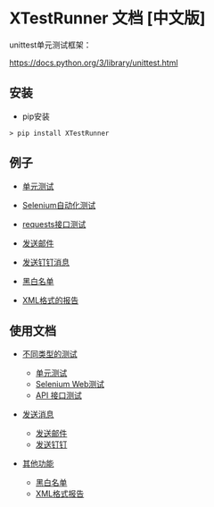 # XTestRunner 文档 [中文版]

unittest单元测试框架：

https://docs.python.org/3/library/unittest.html

## 安装

* pip安装

```shell
> pip install XTestRunner
```

## 例子

* [单元测试](../test/test_unit.py)

* [Selenium自动化测试](../test/test_selenium.py)

* [requests接口测试](../test/test_api.py)

* [发送邮件](../test/test_send_email.py)

* [发送钉钉消息](../test/test_send_dingtalk.py)

* [黑白名单](../test/test_label.py)

* [XML格式的报告](../test/test_xml_report.py)


## 使用文档

* [不同类型的测试](./test_type.md)
  * [单元测试](./test_type.md#单元测试)
  * [Selenium Web测试](./test_type.md#SeleniumWeb测试)
  * [API 接口测试](./test_type.md#API接口测试)

* [发送消息](./send_notice.md)
  * [发送邮件](./send_notice.md#发送邮件)
  * [发送钉钉](./send_notice.md#发送钉钉)

* [其他功能](./other.md)
  * [黑白名单](./other.md#黑白名单)
  * [XML格式报告](./other.md#XML格式报告)





